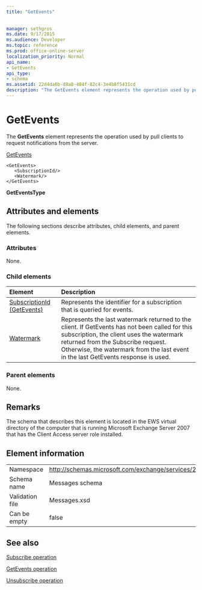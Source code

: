 ```yaml
---
title: "GetEvents"
 
 
manager: sethgros
ms.date: 9/17/2015
ms.audience: Developer
ms.topic: reference
ms.prod: office-online-server
localization_priority: Normal
api_name:
- GetEvents
api_type:
- schema
ms.assetid: 22d4da6b-d8a8-484f-82c4-3e4b8f5431cd
description: "The GetEvents element represents the operation used by pull clients to request notifications from the server."
---
```


# GetEvents

The **GetEvents** element represents the operation used by pull clients to request notifications from the server. 
  
[GetEvents](getevents.md)
  
```
<GetEvents>
   <SubscriptionId/>
   <Watermark/>
</GetEvents>
```

 **GetEventsType**
## Attributes and elements

The following sections describe attributes, child elements, and parent elements.
  
### Attributes

None.
  
### Child elements

|**Element**|**Description**|
|:-----|:-----|
|[SubscriptionId (GetEvents)](subscriptionid-getevents.md) <br/> |Represents the identifier for a subscription that is queried for events.  <br/> |
|[Watermark](watermark.md) <br/> |Represents the last watermark returned to the client. If GetEvents has not been called for this subscription, the client uses the watermark returned from the Subscribe request. Otherwise, the watermark from the last event in the last GetEvents response is used.  <br/> |
   
### Parent elements

None.
  
## Remarks

The schema that describes this element is located in the EWS virtual directory of the computer that is running Microsoft Exchange Server 2007 that has the Client Access server role installed.
  
## Element information

|||
|:-----|:-----|
|Namespace  <br/> |http://schemas.microsoft.com/exchange/services/2006/messages  <br/> |
|Schema name  <br/> |Messages schema  <br/> |
|Validation file  <br/> |Messages.xsd  <br/> |
|Can be empty  <br/> |false  <br/> |
   
## See also



[Subscribe operation](subscribe-operation.md)
  
[GetEvents operation](getevents-operation.md)
  
[Unsubscribe operation](unsubscribe-operation.md)

